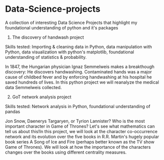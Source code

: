 # Data-Science-projects
A collection of interesting Data Science Projects that highlight my foundational understanding of python and it's packages 

1. The discovery of handwash project

Skills tested: Importing & cleaning data in Python, data manipulation with Python, data visualization with python's matplotlib, foundational understanding of statistics & probability.

In 1847, the Hungarian physician Ignaz Semmelweis makes a breakthough discovery: He discovers handwashing. Contaminated hands was a major cause of childbed fever and by enforcing handwashing at his hospital he saved hundreds of lives.
In this python project we will reanalyze the medical data Semmelweis collected.

2. GoT network analysis project

Skills tested: Network analysis in Python, foundational understanding of pandas

Jon Snow, Daenerys Targaryen, or Tyrion Lannister? Who is the most important character in Game of Thrones? Let's see what mathematics can tell us about this!In this project, we will look at the character co-occurrence network and its evolution over the five books in R.R. Martin's hugely popular book series A Song of Ice and Fire (perhaps better known as the TV show Game of Thrones). We will look at how the importance of the characters changes over the books using different centrality measures.
